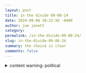 ```yaml
---
layout: post
title: in the divide 09-08-24
date: 2024-09-08 10:22:50 -0400
author: joe jenett
category: 
permalink: /in-the-divide-09-08-24/
slug: in-the-divide-09-08-24
summary: the choice is clear
comments: false
---
```


<details>
	<summary>content warning: political
	</summary>
	<img title="the choice is clear" src="/images/trumpy.png" width="120" alt="">
	<p>
	The choice is clear!
	</p>
</details>




<a href="https://brid.gy/publish/mastodon"></a>
